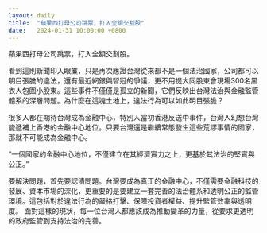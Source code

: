 ```yaml
---
layout: daily
title:  "蘋果西打母公司跳票，打入全額交割股"
date:   2024-01-31 10:00:00 +0800
---
```


蘋果西打母公司跳票，打入全額交割股。

看到這則新聞印入眼簾，只是再次應證台灣從來都不是一個法治國家，公司都可以明目張膽的違法，還有最近網銀與智冠的爭議，更不用提大同股東會現場300名黑衣人包圍小股東。這些事件不僅僅是孤立的新聞，它們反映出台灣法治與金融監管體系的深層問題。為什麼在這塊土地上，違法行為可以如此明目張膽？

很多人都在期待台灣成為金融中心，特別人當初香港反送中事件，台灣人幻想台灣能遞補上香港的金融中心地位。只要台灣還是繼續常態發生這些荒謬事情的國家，那就不可能成為金融中心。

“一個國家的金融中心地位，不僅建立在其經濟實力之上，更基於其法治的堅實與公正。”

要解決問題，首先要認清問題。台灣要成為真正的金融中心，不僅需要金融科技的發展、資本市場的深化，更重要的是要建立一套完善的法治體系和透明公正的監管環境。這包括對於違法行為的嚴格打擊、保障投資者權益、提升監管效率與透明度。
面對這樣的現狀，每一位台灣人都應該成為推動變革的力量，從要求更透明的政府監管到支持法治的完善。